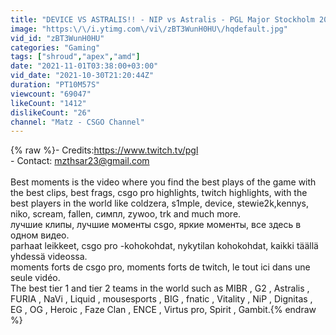 ```yaml
---
title: "DEVICE VS ASTRALIS!! - NIP vs Astralis - PGL Major Stockholm 2021 - HIGHLIGHTS l CSGO"
image: "https:\/\/i.ytimg.com\/vi\/zBT3WunH0HU\/hqdefault.jpg"
vid_id: "zBT3WunH0HU"
categories: "Gaming"
tags: ["shroud","apex","amd"]
date: "2021-11-01T03:38:00+03:00"
vid_date: "2021-10-30T21:20:44Z"
duration: "PT10M57S"
viewcount: "69047"
likeCount: "1412"
dislikeCount: "26"
channel: "Matz - CSGO Channel"
---
```

{% raw %}- Credits:<a rel="nofollow" target="blank" href="https://www.twitch.tv/pgl">https://www.twitch.tv/pgl</a><br />- Contact: mzthsar23@gmail.com<br /><br />Best moments is the video where you find the best plays of the game with the best clips, best frags, csgo pro highlights, twitch highlights, with the best players in the world like coldzera, s1mple, device, stewie2k,kennys, niko, scream, fallen, симпл, zywoo, trk and much more.<br />лучшие клипы, лучшие моменты csgo, яркие моменты, все здесь в одном видео.<br />parhaat leikkeet, csgo pro -kohokohdat, nykytilan kohokohdat, kaikki täällä yhdessä videossa. <br />moments forts de csgo pro, moments forts de twitch, le tout ici dans une seule vidéo.<br />The best tier 1 and tier 2 teams in the world such as MIBR , G2 , Astralis , FURIA , NaVi , Liquid , mousesports , BIG , fnatic , Vitality , NiP , Dignitas , EG , OG , Heroic , Faze Clan , ENCE , Virtus pro, Spirit , Gambit.{% endraw %}
